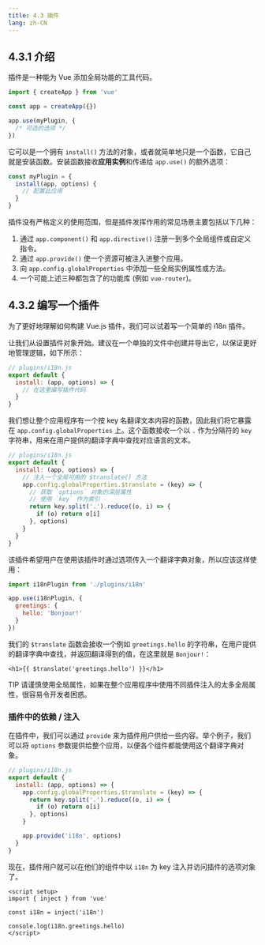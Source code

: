```yaml
---
title: 4.3 插件
lang: zh-CN
---
```


## 4.3.1 介绍

插件是一种能为 Vue 添加全局功能的工具代码。

```js
import { createApp } from 'vue'

const app = createApp({})

app.use(myPlugin, {
  /* 可选的选项 */
})
```

它可以是一个拥有 `install()` 方法的对象，或者就简单地只是一个函数，它自己就是安装函数。安装函数接收**应用实例**和传递给 `app.use()` 的额外选项：

```js
const myPlugin = {
  install(app, options) {
    // 配置此应用
  }
}
```

插件没有严格定义的使用范围，但是插件发挥作用的常见场景主要包括以下几种：

1. 通过 `app.component()` 和 `app.directive()` 注册一到多个全局组件或自定义指令。
2. 通过 `app.provide()` 使一个资源可被注入进整个应用。
3. 向 `app.config.globalProperties` 中添加一些全局实例属性或方法。
4. 一个可能上述三种都包含了的功能库 (例如 `vue-router`)。

## 4.3.2 编写一个插件

为了更好地理解如何构建 Vue.js 插件，我们可以试着写一个简单的 i18n 插件。

让我们从设置插件对象开始。建议在一个单独的文件中创建并导出它，以保证更好地管理逻辑，如下所示：

```js
// plugins/i18n.js
export default {
  install: (app, options) => {
    // 在这里编写插件代码
  }
}
```

我们想让整个应用程序有一个按 key 名翻译文本内容的函数，因此我们将它暴露在 `app.config.globalProperties` 上。这个函数接收一个以 `.` 作为分隔符的 `key` 字符串，用来在用户提供的翻译字典中查找对应语言的文本。

```js
// plugins/i18n.js
export default {
  install: (app, options) => {
    // 注入一个全局可用的 $translate() 方法
    app.config.globalProperties.$translate = (key) => {
      // 获取 `options` 对象的深层属性
      // 使用 `key` 作为索引
      return key.split('.').reduce((o, i) => {
        if (o) return o[i]
      }, options)
    }
  }
}
```

该插件希望用户在使用该插件时通过选项传入一个翻译字典对象，所以应该这样使用：

```js
import i18nPlugin from './plugins/i18n'

app.use(i18nPlugin, {
  greetings: {
    hello: 'Bonjour!'
  }
})
```

我们的 `$translate` 函数会接收一个例如 `greetings.hello` 的字符串，在用户提供的翻译字典中查找，并返回翻译得到的值，在这里就是 `Bonjour!`：

```vue
<h1>{{ $translate('greetings.hello') }}</h1>
```

TIP 请谨慎使用全局属性，如果在整个应用程序中使用不同插件注入的太多全局属性，很容易令开发者困惑。

### 插件中的依赖 / 注入

在插件中，我们可以通过 `provide` 来为插件用户供给一些内容。举个例子，我们可以将 `options` 参数提供给整个应用，以便各个组件都能使用这个翻译字典对象。

```js
// plugins/i18n.js
export default {
  install: (app, options) => {
    app.config.globalProperties.$translate = (key) => {
      return key.split('.').reduce((o, i) => {
        if (o) return o[i]
      }, options)
    }

    app.provide('i18n', options)
  }
}
```

现在，插件用户就可以在他们的组件中以 `i18n` 为 key 注入并访问插件的选项对象了。

```vue
<script setup>
import { inject } from 'vue'

const i18n = inject('i18n')

console.log(i18n.greetings.hello)
</script>
```

